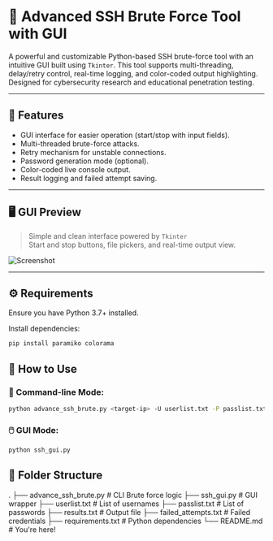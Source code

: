 # 🔐 Advanced SSH Brute Force Tool with GUI

A powerful and customizable Python-based SSH brute-force tool with an intuitive GUI built using `Tkinter`. This tool supports multi-threading, delay/retry control, real-time logging, and color-coded output highlighting. Designed for cybersecurity research and educational penetration testing.

---

## 📌 Features

- GUI interface for easier operation (start/stop with input fields).
- Multi-threaded brute-force attacks.
- Retry mechanism for unstable connections.
- Password generation mode (optional).
- Color-coded live console output.
- Result logging and failed attempt saving.

---

## 🖥️ GUI Preview

> Simple and clean interface powered by `Tkinter`  
> Start and stop buttons, file pickers, and real-time output view.

![Screenshot](https://raw.githubusercontent.com/shivakasula48/Advanced-SSH-Brute-Force-Tool/main/assets/screenshot.png) <!-- Update with your actual screenshot path -->

---

## ⚙️ Requirements

Ensure you have Python 3.7+ installed.

Install dependencies:

```bash
pip install paramiko colorama
```
## 🚀 How to Use

### 🔧 Command-line Mode:

```bash
python advance_ssh_brute.py <target-ip> -U userlist.txt -P passlist.txt --threads 4 --delay 1 --max-user-retries 5 --output results.txt
```
### 🖱️ GUI Mode:

```bash
python ssh_gui.py
```
## 📂 Folder Structure

.
├── advance_ssh_brute.py # CLI Brute force logic
├── ssh_gui.py # GUI wrapper
├── userlist.txt # List of usernames
├── passlist.txt # List of passwords
├── results.txt # Output file
├── failed_attempts.txt # Failed credentials
├── requirements.txt # Python dependencies
└── README.md # You're here!
